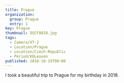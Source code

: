 ```yaml
---
title: Prague
organization: 
  group: Prague
  entry: 1
key: Prague
thumbnail: DSCF8818.jpg
tags:
  - Camera/XT-2
  - Location/Prague
  - Location/Czech-Republic
  - Period/KULeuven
published: 2018-10-19T00:00
---
```

I took a beautiful trip to Prague for my birthday in 2018.
